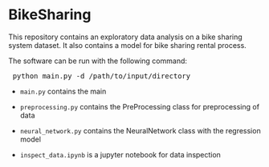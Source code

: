 # BikeSharing
This repository contains an exploratory data analysis on a bike sharing system dataset. It also contains a model for bike sharing rental process.

The software can be run with the following command:

<pre> python main.py -d /path/to/input/directory </pre>

- `main.py` contains the main
- `preprocessing.py` contains the PreProcessing class for preprocessing of data
- `neural_network.py` contains the NeuralNetwork class with the regression model

- `inspect_data.ipynb` is a jupyter notebook for data inspection
